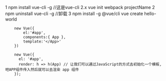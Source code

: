 1 npm install vue-cli -g   //这是vue-cli 2.x
			vue init webpack projectName
2 npm uninstall vue-cli -g  //卸载
3 npm install -g @vue/cli
		vue create hello-world
			
		new Vue({
			el:'#app',
			components:{ App },
			template:'</App>'
		})
		
		new Vue({
		  el: '#app',
		  render: h => h(App) // 让我们可以通过JavaScript的方式去初始化一个模板,吧APP组件传入然后就可以去渲染 app 组件
		});
